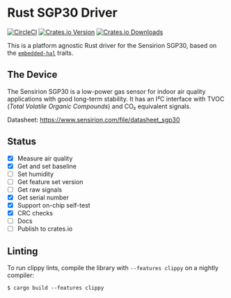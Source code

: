 # Rust SGP30 Driver

[![CircleCI][circle-ci-badge]][circle-ci]
[![Crates.io Version][crates-io-badge]][crates-io]
[![Crates.io Downloads][crates-io-download-badge]][crates-io-download]

This is a platform agnostic Rust driver for the Sensirion SGP30, based on the
[`embedded-hal`](https://github.com/japaric/embedded-hal) traits.

## The Device

The Sensirion SGP30 is a low-power gas sensor for indoor air quality
applications with good long-term stability. It has an I²C interface with TVOC
(*Total Volatile Organic Compounds*) and CO₂ equivalent signals.

Datasheet: https://www.sensirion.com/file/datasheet_sgp30

## Status

- [x] Measure air quality
- [x] Get and set baseline
- [ ] Set humidity
- [ ] Get feature set version
- [ ] Get raw signals
- [x] Get serial number
- [x] Support on-chip self-test
- [x] CRC checks
- [ ] Docs
- [ ] Publish to crates.io

## Linting

To run clippy lints, compile the library with `--features clippy` on a nightly
compiler:

    $ cargo build --features clippy

<!-- Badges -->
[circle-ci]: https://circleci.com/gh/dbrgn/sgp30-rs/tree/master
[circle-ci-badge]: https://circleci.com/gh/dbrgn/sgp30-rs/tree/master.svg?style=shield
[crates-io]: https://crates.io/crates/sgp30
[crates-io-badge]: https://img.shields.io/crates/v/sgp30.svg?maxAge=3600
[crates-io-download]: https://crates.io/crates/sgp30
[crates-io-download-badge]: https://img.shields.io/crates/d/sgp30.svg?maxAge=3600
